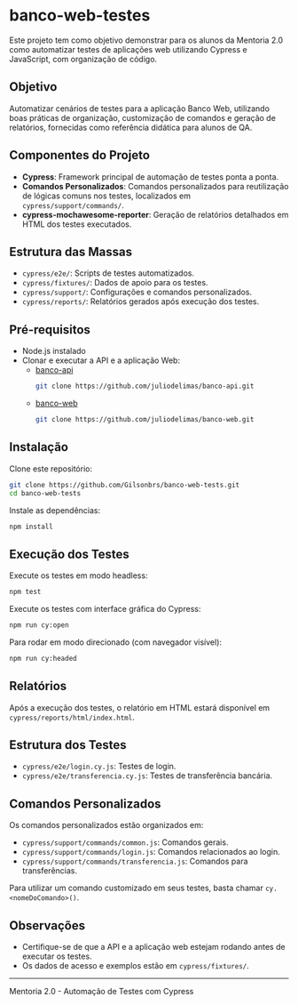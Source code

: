 # banco-web-testes

Este projeto tem como objetivo demonstrar para os alunos da Mentoria 2.0 como automatizar testes de aplicações web utilizando Cypress e JavaScript, com organização de código.

## Objetivo
Automatizar cenários de testes para a aplicação Banco Web, utilizando boas práticas de organização, customização de comandos e geração de relatórios, fornecidas como referência didática para alunos de QA.

## Componentes do Projeto
- **Cypress**: Framework principal de automação de testes ponta a ponta.
- **Comandos Personalizados**: Comandos personalizados para reutilização de lógicas comuns nos testes, localizados em `cypress/support/commands/`.
- **cypress-mochawesome-reporter**: Geração de relatórios detalhados em HTML dos testes executados.

## Estrutura das Massas
- `cypress/e2e/`: Scripts de testes automatizados.
- `cypress/fixtures/`: Dados de apoio para os testes.
- `cypress/support/`: Configurações e comandos personalizados.
- `cypress/reports/`: Relatórios gerados após execução dos testes.

## Pré-requisitos
- Node.js instalado
- Clonar e executar a API e a aplicação Web:
	- [banco-api](https://github.com/juliodelimas/banco-api)
		```sh
		git clone https://github.com/juliodelimas/banco-api.git
		```
	- [banco-web](https://github.com/juliodelimas/banco-web)
		```sh
		git clone https://github.com/juliodelimas/banco-web.git
		```

## Instalação
Clone este repositório:
```sh
git clone https://github.com/Gilsonbrs/banco-web-tests.git
cd banco-web-tests
```
Instale as dependências:
```sh
npm install
```

## Execução dos Testes
Execute os testes em modo headless:
```sh
npm test
```
Execute os testes com interface gráfica do Cypress:
```sh
npm run cy:open
```
Para rodar em modo direcionado (com navegador visível):
```sh
npm run cy:headed
```

## Relatórios
Após a execução dos testes, o relatório em HTML estará disponível em `cypress/reports/html/index.html`.

## Estrutura dos Testes
- `cypress/e2e/login.cy.js`: Testes de login.
- `cypress/e2e/transferencia.cy.js`: Testes de transferência bancária.

## Comandos Personalizados
Os comandos personalizados estão organizados em:
- `cypress/support/commands/common.js`: Comandos gerais.
- `cypress/support/commands/login.js`: Comandos relacionados ao login.
- `cypress/support/commands/transferencia.js`: Comandos para transferências.

Para utilizar um comando customizado em seus testes, basta chamar `cy.<nomeDoComando>()`.

## Observações
- Certifique-se de que a API e a aplicação web estejam rodando antes de executar os testes.
- Os dados de acesso e exemplos estão em `cypress/fixtures/`.

---
Mentoria 2.0 - Automação de Testes com Cypress
